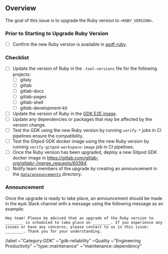 <!-- Replace `<RUBY_VERSION>` with the new Ruby version. -->

## Overview

The goal of this issue is to upgrade the Ruby version to `<RUBY_VERSION>`.

### Prior to Starting to Upgrade Ruby Version
  
- [ ] Confirm the new Ruby version is available in [asdf-ruby](https://github.com/asdf-vm/asdf-ruby).

### Checklist

- [ ] Update the version of Ruby in the `.tool-versions` file for the following projects:
  - [ ] gitaly
  - [ ] gitlab
  - [ ] gitlab-docs
  - [ ] gitlab-pages
  - [ ] gitlab-shell
  - [ ] gitlab-development-kit
- [ ] Update the version of Ruby in the [GDK E2E image](https://gitlab.com/gitlab-org/gitlab-build-images/-/blob/a1ed9f50ca0e8b8f5af221bf028cc82f02bc0748/.gitlab/ci/e2e.images.yml#L56).
- [ ] Update any dependencies or packages that may be affected by the version change.
- [ ] Test the GDK using the new Ruby version by running `verify-*` jobs in CI pipelines ensure the compatibility.
- [ ] Test the Gitpod GDK docker image using the new Ruby version by running `verify-gitpod-workspace-image` job in CI pipelines.
- [ ] Once the Ruby version has been upgraded, deploy a new Gitpod GDK docker image in https://gitlab.com/gitlab-org/gitlab/-/merge_requests/60384.
- [ ] Notify team members of the upgrade by creating an announcement in the [`data/announcements`](https://gitlab.com/gitlab-org/gitlab-development-kit/-/tree/main/data/announcements) directory.

### Announcement

Once the upgrade is ready to take place, an announcement should be made in the `#gdk` Slack channel with a message using the following message as an example:

```
Hey team! Please be advised that an upgrade of the Ruby version to ________ is scheduled to take place on ________. If you experience any issues or have any concerns, please contact to us in this issue: ________. Thank you for your understanding.
```

/label ~"Category:GDK" ~"gdk-reliability" ~Quality ~"Engineering Productivity" ~"type::maintenance" ~"maintenance::dependency"

<!-- template sourced from https://gitlab.com/gitlab-org/gitlab-development-kit/-/blob/main/.gitlab/issue_templates/Ruby Version Upgrade.md -->
